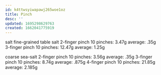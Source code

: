 ```yaml
---
id: k4ttwsyiwapawj265woe1oz
title: Pinch
desc: ''
updated: 1695298629763
created: 1662041775919
---
```


salt
  fine-grained table salt
    2-finger pinch
      10 pinches: 3.47g
      average: .35g
    3-finger pinch
      10 pinches: 12.47g
      average: 1.25g

  coarse sea-salt
    2-finger pinch
      10 pinches: 3.56g
      average: .35g
    3-finger pinch
      10 pinches: 8.74g
      average: .875g
    4-finger pinch
      10 pinches: 21.85g
      average: 2.185g
